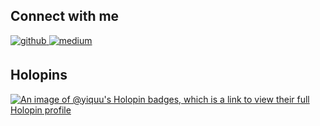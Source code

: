 ## Connect with me  

<div align="left">
<a href="https://github.com/robinbrh" target="_blank">
<img src=https://img.shields.io/badge/github-%2324292e.svg?&style=for-the-badge&logo=github&logoColor=white alt=github style="margin-bottom: 5px;" />
</a>
<a href="https://medium.com/robinbruch" target="_blank">
<img src=https://img.shields.io/badge/medium-%23292929.svg?&style=for-the-badge&logo=medium&logoColor=white alt=medium style="margin-bottom: 5px;" />
</a>  
</div>

## Holopins

[![An image of @yiquu's Holopin badges, which is a link to view their full Holopin profile](https://holopin.me/yiquu)](https://holopin.io/@yiquu)
